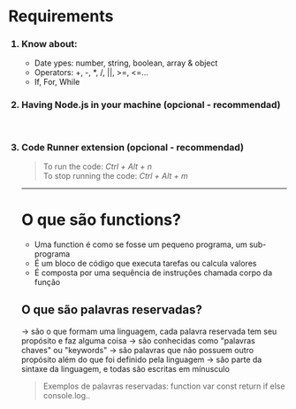 # Requirements 

<ol>
<h3> <li>Know about:</li> </h3>

- Date ypes: number, string, boolean, array & object 
- Operators: +, -, *, /, ||, >=, <=...
- If, For, While  


<h3> <li>Having Node.js in your machine (opcional - recommendad) </li> </h3>

</br>

<h3> <li> Code Runner extension (opcional - recommendad) </li> </h3>

>To run the code: _Ctrl + Alt + n_ </br>
>To stop running the code: _Ctrl + Alt + m_


______________________________________________________________________ 

# O que são functions? 
- Uma function é como se fosse um pequeno programa, um sub-programa
- É um bloco de código que executa tarefas ou calcula valores
- É composta por uma sequência de instruções chamada corpo da função


## O que são palavras reservadas?
-> são o que formam uma linguagem, cada palavra reservada tem seu propósito e faz alguma coisa 
-> são conhecidas como "palavras chaves" ou "keywords" 
-> são palavras que não possuem outro propósito além do que foi definido pela linguagem
-> são parte da sintaxe da linguagem, e todas são escritas em mínusculo 

>Exemplos de palavras reservadas: 
>function
>var 
>const
>return
>if
>else
>console.log..









 
